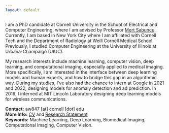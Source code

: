 ```yaml
---
layout: default
---
```

I am a PhD candidate at Cornell University in the School of Electrical and Computer Engineering, where I am advised by Professor [Mert Sabuncu](https://sabuncu.engineering.cornell.edu/). Currently, I am based in New York City where I am affiliated with Cornell Tech and the Department of Radiology at Weill Cornell Medical School. Previously, I studied Computer Engineering at the University of Illinois at Urbana-Champaign (UIUC).

My research interests include machine learning, computer vision, deep learning, and computational imaging, especially applied to medical imaging. More specifically, I am interested in the interface between deep learning models and human experts, and how to bridge this gap in an algorithmic way. During my studies, I've also had the chance to intern at Google in 2021 and 2022, designing models for anomaly detection and ad prediction. In 2019, I interned at MIT Lincoln Laboratory designing deep learning models for wireless communications.

**Contact:** aw847 [at] cornell [dot] edu  
**More Info:** [CV](cv_alan_wang.pdf) and [Research Statement](Research_Statement.pdf)   
**Keywords:** Machine Learning, Deep Learning, Biomedical Imaging, Computational Imaging, Computer Vision.


